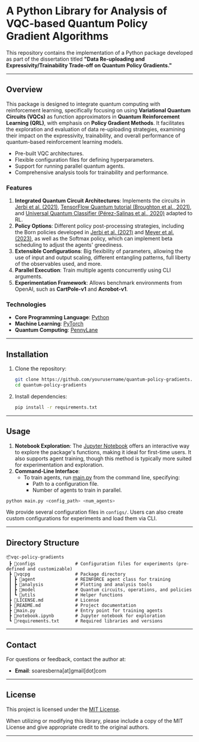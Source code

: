 # A Python Library for Analysis of VQC-based Quantum Policy Gradient Algorithms

This repository contains the implementation of a Python package developed as part of the dissertation titled **"Data Re-uploading and Expressivity/Trainability Trade-off on Quantum Policy Gradients."**

---

## Overview

This package is designed to integrate quantum computing with reinforcement learning, specifically focusing on using **Variational Quantum Circuits (VQCs)** as function approximators in **Quantum Reinforcement Learning (QRL)**, with emphasis on **Policy Gradient Methods**. It facilitates the exploration and evaluation of data re-uploading strategies, examining their impact on the expressivity, trainability, and overall performance of quantum-based reinforcement learning models.

- Pre-built VQC architectures.
- Flexible configuration files for defining hyperparameters.
- Support for running parallel quantum agents.
- Comprehensive analysis tools for trainability and performance.

### Features

1. **Integrated Quantum Circuit Architectures**: Implements the circuits in [Jerbi et al. (2021)](https://arxiv.org/abs/2103.05577), [TensorFlow Quantum tutorial (Broughton et al., 2021)](https://www.tensorflow.org/quantum/tutorials), and [Universal Quantum Classifier (Pérez-Salinas et al., 2020)](https://arxiv.org/abs/1906.10594) adapted to RL.
2. **Policy Options**: Different policy post-processing strategies, including the Born policies developed in [Jerbi et al. (2021)](https://arxiv.org/abs/2103.05577) and [Meyer et al. (2023)](https://arxiv.org/abs/2305.07919), as well as the Softmax policy, which can implement beta scheduling to adjust the agents' greediness.
3. **Extensible Configurations**: Big flexibility of parameters, allowing the use of input and output scaling, different entangling patterns, full liberty of the observables used, and more.
4. **Parallel Execution**: Train multiple agents concurrently using CLI arguments.
5. **Experimentation Framework**: Allows benchmark environments from OpenAI, such as **CartPole-v1** and **Acrobot-v1**.

### Technologies

- **Core Programming Language**: [Python](https://www.python.org/)
- **Machine Learning**: [PyTorch](https://pytorch.org/)
- **Quantum Computing**: [PennyLane](https://pennylane.ai/)

---

## Installation

1. Clone the repository:
   ```bash
   git clone https://github.com/yourusername/quantum-policy-gradients.git
   cd quantum-policy-gradients
   ```
2. Install dependencies:
   ```bash
   pip install -r requirements.txt
   ```

---

## Usage


1. **Notebook Exploration**: The [Jupyter Notebook](./notebook.ipynb) offers an interactive way to explore the package's functions, making it ideal for first-time users. It also supports agent training, though this method is typically more suited for experimentation and exploration.
2. **Command-Line Interface**:
   - To train agents, run [main.py](./main.py) from the command line, specifying:
     - Path to a configuration file.
     - Number of agents to train in parallel.
       
```bash
python main.py <config_path> <num_agents>
```

We provide several configuration files in `configs/`. Users can also create custom configurations for experiments and load them via CLI.

---

## Directory Structure

```
📦vqc-policy-gradients
 ┣ 📂configs               # Configuration files for experiments (pre-defined and customizable)
 ┣ 📂vqcpg                 # Package directory
 ┃ ┣ 📂agent               # REINFORCE agent class for training
 ┃ ┣ 📂analysis            # Plotting and analysis tools
 ┃ ┣ 📂model               # Quantum circuits, operations, and policies
 ┃ ┗ 📂utils               # Helper functions
 ┣ 📜LICENSE.md            # License
 ┣ 📜README.md             # Project documentation
 ┣ 📜main.py               # Entry point for training agents
 ┣ 📜notebook.ipynb        # Jupyter notebook for exploration
 ┗ 📜requirements.txt      # Required libraries and versions
```

---

## Contact

For questions or feedback, contact the author at:
- **Email**: soaresberna[at]gmail[dot]com

---

## License

This project is licensed under the [MIT License](LICENSE.md). 

When utilizing or modifying this library, please include a copy of the MIT License and give appropriate credit to the original authors.

---
